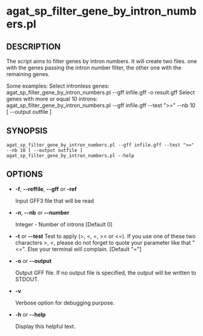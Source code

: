 # agat\_sp\_filter\_gene\_by\_intron\_numbers.pl

## DESCRIPTION

The script aims to filter genes by intron numbers.
It will create two files. one with the genes passing the intron number filter,
the other one with the remaining genes.

Some examples:
Select intronless genes:
agat\_sp\_filter\_gene\_by\_intron\_numbers.pl --gff infile.gff -o result.gff
Select genes with more or equal 10 introns:
agat\_sp\_filter\_gene\_by\_intron\_numbers.pl --gff infile.gff --test ">=" --nb 10 \[ --output outfile \]

## SYNOPSIS

```
agat_sp_filter_gene_by_intron_numbers.pl --gff infile.gff --test ">=" --nb 10 [ --output outfile ]
agat_sp_filter_gene_by_intron_numbers.pl --help
```

## OPTIONS

- **-f**, **--reffile**, **--gff**  or **-ref**

    Input GFF3 file that will be read

- **-n**,  **--nb** or **--number**

    Integer - Number of introns \[Default 0\]

- **-t** or **--test**
Test to apply (>, <, =, >= or <=). If you use one of these two characters >, <,
please do not forget to quote your parameter like that "<=". Else your terminal will complain.
\[Default "="\]
- **-o** or **--output**

    Output GFF file.  If no output file is specified, the output will be
    written to STDOUT.

- **-v**

    Verbose option for debugging purpose.

- **-h** or **--help**

    Display this helpful text.

